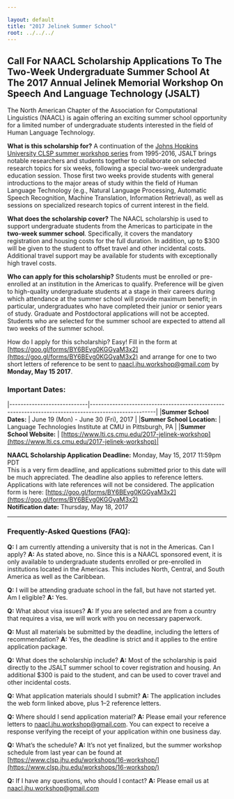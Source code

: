 ```yaml
---

layout: default
title: "2017 Jelinek Summer School"
root: ../../../
---
```


Call For NAACL Scholarship Applications To The Two-Week Undergraduate Summer School At The 2017 Annual Jelinek Memorial Workshop On Speech And Language Technology (JSALT)
--------------------------------------

The North American Chapter of the Association for Computational Linguistics (NAACL) is again offering an exciting summer school opportunity for a limited number of undergraduate students interested in the field of Human Language Technology.

__What is this scholarship for?__ A continuation of the [Johns Hopkins University CLSP summer workshop series](http://www.clsp.jhu.edu/workshops/) from 1995-2016, JSALT brings notable researchers and students together to collaborate on selected research topics for six weeks, following a special two-week undergraduate education session. Those first two weeks provide students with general introductions to the major areas of study within the field of Human Language Technology (e.g., Natural Language Processing, Automatic Speech Recognition, Machine Translation, Information Retrieval), as well as sessions on specialized research topics of current interest in the field. 

__What does the scholarship cover?__ The NAACL scholarship is used to support undergraduate students from the Americas to participate in the __two-week summer school__. Specifically, it covers the mandatory registration and housing costs for the full duration. In addition, up to $300 will be given to the student to offset travel and other incidental costs. Additional travel support may be available for students with exceptionally high travel costs.

__Who can apply for this scholarship?__ Students must be enrolled or pre-enrolled at an institution in the Americas to qualify. Preference will be given to high-quality undergraduate students at a stage in their careers during which attendance at the summer school will provide maximum benefit; in particular, undergraduates who have completed their junior or senior years of study. Graduate and Postdoctoral applications will not be accepted. Students who are selected for the summer school are expected to attend all two weeks of the summer school.

How do I apply for this scholarship? Easy! Fill in the form at [https://goo.gl/forms/BY6BEvg0KGGyaM3x2](https://goo.gl/forms/BY6BEvg0KGGyaM3x2)  and arrange for one to two short letters of reference to be sent to [naacl.jhu.workshop@gmail.com](mailto:naacl.jhu.workshop@gmail.com) by __Monday, May 15 2017__. 

### Important Dates:

|----------------------------|-----------------------------------------------------------------------------------------------------|
|__Summer School  Dates:__   | June 19 (Mon) - June 30  (Fri), 2017                                                                |
|__Summer School Location:__ | Language Technologies Institute at CMU in Pittsburgh, PA                                            |
|__Summer School Website:__  | [https://www.lti.cs.cmu.edu/2017-jelinek-workshop](https://www.lti.cs.cmu.edu/2017-jelinek-workshop)|


__NAACL Scholarship Application Deadline:__ Monday, May 15, 2017 11:59pm PDT <br>
This is a very firm deadline, and applications submitted prior to this date will be much appreciated. The deadline also applies to reference letters.  Applications with late references will not be considered. The application form is here: [https://goo.gl/forms/BY6BEvg0KGGyaM3x2](https://goo.gl/forms/BY6BEvg0KGGyaM3x2)<br>
__Notification date:__ Thursday, May 18, 2017

***************************************************************************************************************

### Frequently-Asked Questions (FAQ):

**Q:** I am currently attending a university that is not in the Americas. Can I apply?
**A:** As stated above, no. Since this is a NAACL sponsored event, it is only available to undergraduate students enrolled or pre-enrolled in institutions located in the Americas. This includes North, Central, and South America as well as the Caribbean.

**Q:** I will be attending graduate school in the fall, but have not started yet. Am I eligible?
**A:** Yes.

**Q:** What about visa issues?
**A:** If you are selected and are from a country that requires a visa, we will work with you on necessary paperwork.

**Q:** Must all materials be submitted by the deadline, including the letters of recommendation?
**A:** Yes, the deadline is strict and it applies to the entire application package.

**Q:** What does the scholarship include?
**A:** Most of the scholarship is paid directly to the JSALT summer school to cover registration and housing. An additional $300 is paid to the student, and can be used to cover travel and other incidental costs. 

**Q:** What application materials should I submit?
**A:** The application includes the web form linked above, plus 1–2 reference letters.

**Q:** Where should I send application material?
**A:** Please email your reference letters to [naacl.jhu.workshop@gmail.com](mailto:naacl.jhu.workshop@gmail.com). You can expect to receive a response verifying the receipt of your application within one business day.

**Q:** What’s the schedule?
**A:** It’s not yet finalized, but the summer workshop schedule from last year can be found at [https://www.clsp.jhu.edu/workshops/16-workshop/](https://www.clsp.jhu.edu/workshops/16-workshop/)

**Q:** If I have any questions, who should I contact?
**A:** Please email us at [naacl.jhu.workshop@gmail.com](mailto:naacl.jhu.workshop@gmail.com)